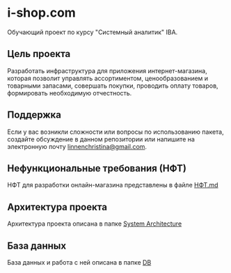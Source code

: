 # i-shop.com
Обучающий проект по курсу "Системный аналитик" IBA.
## Цель проекта
Разработать инфраструктура для приложения интернет-магазина, которая позволит управлять ассортиментом, ценообразованием и товарными запасами, совершать покупки, проводить оплату товаров, формировать необходимую отчестность.
## Поддержка
Если у вас возникли сложности или вопросы по использованию пакета, создайте обсуждение в данном репозитории или напишите на электронную почту linnenchristina@gmail.com.
## Нефункциональные требования (НФТ) 
НФТ для разработки онлайн-магазина представлены в файле [НФТ.md](https://github.com/LinnenChristina/i-shop.com/blob/main/%D0%9D%D0%A4%D0%A2/%D0%9D%D0%A4%D0%A2.md)
## Архитектура проекта
Архитектура проекта описана в папке [System Architecture](https://github.com/LinnenChristina/i-shop.com/tree/main/System%20Architecture) 
## База данных
База данных и работа с ней описана в папке [DB](https://github.com/LinnenChristina/i-shop.com/tree/main/DB)
